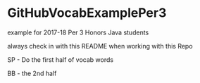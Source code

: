 # GitHubVocabExamplePer3
example for 2017-18 Per 3 Honors Java students

always check in with this README when working with this Repo

SP - Do the first half of vocab words

BB - the 2nd half
